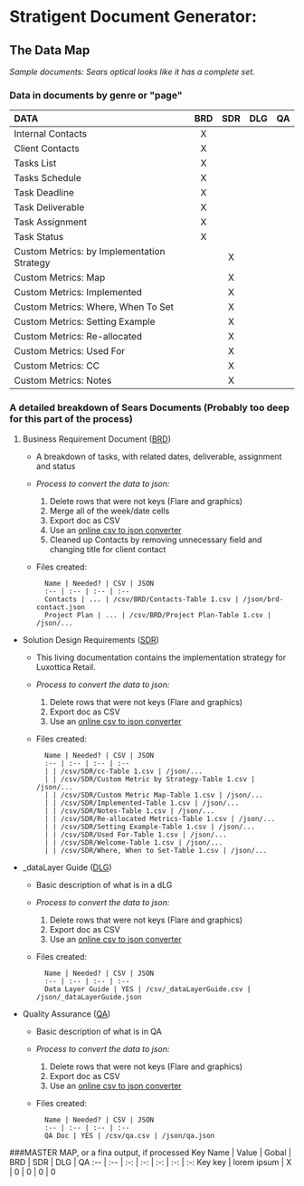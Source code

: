 # Stratigent Document Generator:
## The Data Map

_Sample documents: Sears optical looks like it has a complete set._

### Data in documents by genre or "page"

DATA | BRD | SDR | DLG | QA
:-- | :-: | :-: | :-: | :-:
Internal Contacts | X | | | 
Client Contacts | X | | | 
Tasks List | X | | |
Tasks Schedule | X | | |
Task Deadline | X | | |
Task Deliverable | X | | |
Task Assignment | X | | |
Task Status | X | | |
Custom Metrics: by Implementation Strategy | | X | |
Custom Metrics: Map | | X | |
Custom Metrics: Implemented | | X | |
Custom Metrics: Where, When To Set | | X | |
Custom Metrics: Setting Example | | X | |
Custom Metrics: Re-allocated | | X | |
Custom Metrics: Used For | | X | |
Custom Metrics: CC | | X | |
Custom Metrics: Notes | | X | |

### A detailed breakdown of Sears Documents (Probably too deep for this part of the process)

1. Business Requirement Document ([BRD](https://www.dropbox.com/s/3ul75hyeezwkifh/Sears%20Optical%20Business%20Requirements.xlsx?dl=0 (edited)))
	* A breakdown of tasks, with related dates, deliverable, assignment and status
	* _Process to convert the data to json:_
		1. Delete rows that were not keys (Flare and graphics)
		2. Merge all of the week/date cells
		2. Export doc as CSV
		3. Use an [online csv to json converter](http://www.csvjson.com/csv2json)
		4. Cleaned up Contacts by removing unnecessary field and changing title for client contact 
	* Files created:

			Name | Needed? | CSV | JSON
			:-- | :-- | :-- | :--
			Contacts | ... | /csv/BRD/Contacts-Table 1.csv | /json/brd-contact.json
			Project Plan | ... | /csv/BRD/Project Plan-Table 1.csv | /json/...

* Solution Design Requirements ([SDR](https://www.dropbox.com/s/mcordxd0da1913f/Luxottica%20Global%20SDR-Sears%20Optical.xlsx?dl=0))
	* This living documentation contains the implementation strategy for  Luxottica Retail.
	* _Process to convert the data to json:_
		1. Delete rows that were not keys (Flare and graphics)
		2. Export doc as CSV
		3. Use an [online csv to json converter](http://www.csvjson.com/csv2json)
	* Files created:

			Name | Needed? | CSV | JSON
			:-- | :-- | :-- | :--
			| | /csv/SDR/cc-Table 1.csv | /json/...
			| | /csv/SDR/Custom Metric by Strategy-Table 1.csv | /json/...
			| | /csv/SDR/Custom Metric Map-Table 1.csv | /json/...
			| | /csv/SDR/Implemented-Table 1.csv | /json/...
			| | /csv/SDR/Notes-Table 1.csv | /json/...
			| | /csv/SDR/Re-allocated Metrics-Table 1.csv | /json/...
			| | /csv/SDR/Setting Example-Table 1.csv | /json/...
			| | /csv/SDR/Used For-Table 1.csv | /json/...
			| | /csv/SDR/Welcome-Table 1.csv | /json/...
			| | /csv/SDR/Where, When to Set-Table 1.csv | /json/...

* _dataLayer Guide ([DLG](https://www.dropbox.com/s/dqxq78nrmcdzk46/SearsOptical-Data%20Layer%20Map-150327.xlsx?dl=0))
	* Basic description of what is in a dLG 
	* _Process to convert the data to json:_
		1. Delete rows that were not keys (Flare and graphics)
		2. Export doc as CSV
		3. Use an [online csv to json converter](http://www.csvjson.com/csv2json)
	* Files created:

			Name | Needed? | CSV | JSON
			:-- | :-- | :-- | :--
			Data Layer Guide | YES | /csv/_dataLayerGuide.csv | /json/_dataLayerGuide.json

* Quality Assurance ([QA](https://www.dropbox.com/s/aser78zvyv13ip8/Sears%20Optical%20-%20DEV%20Testing%206.15.xlsx?dl=0))
	* Basic description of what is in QA 
	* _Process to convert the data to json:_
		1. Delete rows that were not keys (Flare and graphics)
		2. Export doc as CSV
		3. Use an [online csv to json converter](http://www.csvjson.com/csv2json)
	* Files created:

			Name | Needed? | CSV | JSON
			:-- | :-- | :-- | :--
			QA Doc | YES | /csv/qa.csv | /json/qa.json 

###MASTER MAP, or a fina output, if processed
Key Name | Value | Gobal | BRD | SDR | DLG | QA
:-- | :-- | :-: | :-: | :-: | :-: | :-:
Key key | lorem ipsum | X | 0 | 0 | 0 | 0